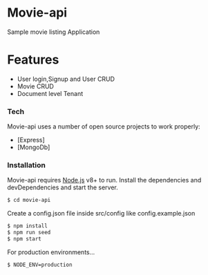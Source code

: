 # Movie-api
Sample movie listing Application
# Features
  - User login,Signup and User CRUD
  - Movie CRUD
  - Document level Tenant
### Tech
Movie-api uses a number of open source projects to work properly:
* [Express] 
* [MongoDb]

### Installation
Movie-api requires [Node.js](https://nodejs.org/) v8+ to run.
Install the dependencies and devDependencies and start the server.
```sh
$ cd movie-api
```
Create a config.json file inside src/config like config.example.json

```sh
$ npm install
$ npm run seed
$ npm start
```
For production environments...
```sh
$ NODE_ENV=production
```
